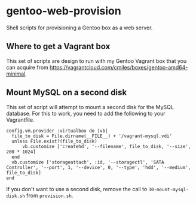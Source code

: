 # gentoo-web-provision

Shell scripts for provisioning a Gentoo box as a web server.

## Where to get a Vagrant box

This set of scripts are design to run with my Gentoo Vagrant box that you can acquire from https://vagrantcloud.com/cmiles/boxes/gentoo-amd64-minimal. 

## Mount MySQL on a second disk

This set of script will attempt to mount a second disk for the MySQL database.  For this to work, you need to add the following to your Vagrantfile.

    config.vm.provider :virtualbox do |vb|
      file_to_disk = File.dirname(__FILE__) + '/vagrant-mysql.vdi'
      unless File.exist?(file_to_disk)
          vb.customize ['createhd', '--filename', file_to_disk, '--size', 200 * 1024]
      end
      vb.customize ['storageattach', :id, '--storagectl', 'SATA Controller', '--port', 1, '--device', 0, '--type', 'hdd', '--medium', file_to_disk]
    end

If you don't want to use a second disk, remove the call to `30-mount-mysql-disk.sh` from `provision.sh`.